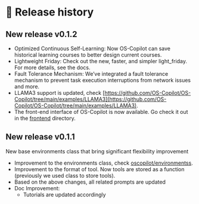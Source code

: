 # 🚀 Release history

## New release v0.1.2

- Optimized Continuous Self-Learning: Now OS-Copilot can save historical learning courses to better design current courses.
- Lightweight Friday: Check out the new, faster, and simpler light_friday. For more details, see the docs.
- Fault Tolerance Mechanism: We’ve integrated a fault tolerance mechanism to prevent task execution interruptions from network issues and more.
- LLAMA3 support is updated, check [https://github.com/OS-Copilot/OS-Copilot/tree/main/examples/LLAMA3](https://github.com/OS-Copilot/OS-Copilot/tree/main/examples/LLAMA3).
- The front-end interface of OS-Copilot is now available. Go check it out in the [frontend](https://github.com/OS-Copilot/OS-Copilot/tree/main/frontend) directory.

## New release v0.1.1

New base environments class that bring significant flexibility improvement

- Improvement to the environments class, check [oscopilot/environmentss](../oscopilot/environments).
- Improvement to the format of tool. Now tools are stored as a function (previously we used class to store tools).
- Based on the above changes, all related prompts are updated
- Doc Improvement:
  - Tutorials are updated accordingly
